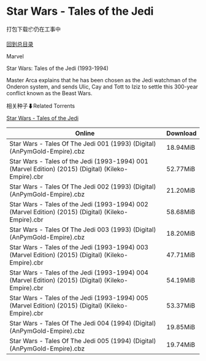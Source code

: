 # Star Wars - Tales of the Jedi

打包下载📦仍在工事中

[回到总目录](/Catalogs.md)

Marvel

Star Wars: Tales of the Jedi (1993-1994)

Master Arca explains that he has been chosen as the Jedi watchman of the Onderon system, and sends Ulic, Cay and Tott to Iziz to settle this 300-year conflict known as the Beast Wars. 





相关种子⬇Related Torrents

[Star Wars - Tales of the Jedi](https://github.com/alicewish/markdown/blob/master/torrent/Star-Wars---Tales-of-the-Jedi.md)

Online | Download
--- | ---
Star Wars - Tales Of The Jedi 001 (1993) (Digital) (AnPymGold-Empire).cbz | 18.94MiB
Star Wars - Tales of the Jedi (1993-1994) 001 (Marvel Edition) (2015) (Digital) (Kileko-Empire).cbr | 52.77MiB
Star Wars - Tales Of The Jedi 002 (1993) (Digital) (AnPymGold-Empire).cbz | 21.20MiB
Star Wars - Tales of the Jedi (1993-1994) 002 (Marvel Edition) (2015) (Digital) (Kileko-Empire).cbr | 58.68MiB
Star Wars - Tales Of The Jedi 003 (1993) (Digital) (AnPymGold-Empire).cbz | 18.20MiB
Star Wars - Tales of the Jedi (1993-1994) 003 (Marvel Edition) (2015) (Digital) (Kileko-Empire).cbr | 47.71MiB
Star Wars - Tales of the Jedi (1993-1994) 004 (Marvel Edition) (2015) (Digital) (Kileko-Empire).cbr | 54.19MiB
Star Wars - Tales of the Jedi (1993-1994) 005 (Marvel Edition) (2015) (Digital) (Kileko-Empire).cbr | 53.37MiB
Star Wars - Tales Of The Jedi 004 (1994) (Digital) (AnPymGold-Empire).cbz | 19.85MiB
Star Wars - Tales Of The Jedi 005 (1994) (Digital) (AnPymGold-Empire).cbz | 19.74MiB